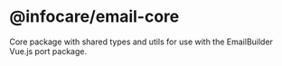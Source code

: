 # @infocare/email-core

Core package with shared types and utils for use with the EmailBuilder Vue.js port package.
